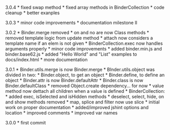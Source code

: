 3.0.4
    * fixed swap method
    * fixed array methods in BinderCollection
    * code cleanup
    * better exanples

3.0.3
    * minor code improvements
    * documentation milestone II

3.0.2
    * Binder.merge removed
    * on and no are now Class methods
    * removed template logic from update method
    * attach now considers a template name if an elem is not given
    * BinderCollection.exec now handles arguments properly
    * minor code improvements
    * added binder.min.js and binder.base62.js
    * added "Hello World" and "List" examples to docs/index.html
    * more documentation

3.0.1
    * Binder.utils.merge is now Binder.merge
    * BInder.utils.object was divided in two:
        * Binder.object, to get an object
        * Binder.define, to define an object
    * Binder.attr is now Binder.defaultAttr
    * Binder.class is now Binder.defaultClass
    * removed Object.create dependency... for now
    * value method now dettach all children when a value is defined
    * BinderCollection:
        * added exec, isSelected and isHidden methods
        * deselect, select, hide, on and show methods removed
        * map, splice and filter now use slice
    * initial work on proper documentation
    * added/improved jshint options and location
    * improved comments
    * improved var names 

3.0.0
    * first commit
